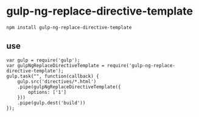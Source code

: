# gulp-ng-replace-directive-template

```
npm install gulp-ng-replace-directive-template
```

## use

```
var gulp = require('gulp');
var gulpNgReplaceDirectiveTemplate = require('gulp-ng-replace-directive-template');
gulp.task("", function(callback) {
    gulp.src('directives/*.html')
    .pipe(gulpNgReplaceDirectiveTemplate({
        options: ['1']
    }))
    .pipe(gulp.dest('build'))
});
```